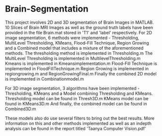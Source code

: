 # Brain-Segmentation
This project involves 2D and 3D segmentation of Brain Images in MATLAB.
10 Slices of Brain MRI Images as well as the ground truth labels have been provided in the file Brain.mat stored in 'T1' and 'label' respectively.
For 2D image segmentation, 6 methods were implemented - Thresholding, MultiLevel Thresholding, KMeans, Flood-Fill Technique, Region Growing and a Combined model that includes a mixture of the aforementioned methods.
The thresholding method is implemented in Thresholding.m
The MultiLevel Thresholding is implemented in MultilevelThresholding.m
Kmeans is implemented in Kmeansimplementation.m
Flood-Fill Technique is implemented in FloodFillTechnique.m
Region Growing is implemented in regiongrowing.m and RegionGrowingFinal.m
Finally the combined 2D model is implemented in Combinationmodel.m

For 3D image segmentation, 3 algorithms have been implemented - Thresholding, KMeans and a Model combining Thresholding and KMeans.
Thresholding model can be found in Thresh3D.m
KMeans model can be found in KMeans3D.m
And finally, the combined model can be found in Combined3D.m

These models also do use several filters to bring out the best results. More information on this and other methods implemented as well as an indepth analysis can be found in the report titled 'Taanya Computer Vision.pdf'
